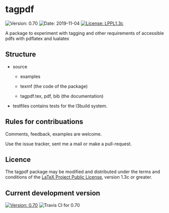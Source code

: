 # tagpdf

![Version: 0.70](https://img.shields.io/badge/current_version-0.70-blue.svg?style=flat-square)
![Date: 2019-11-04](https://img.shields.io/badge/date-2019--11--04-blue.svg?style=flat-square)
[![License: LPPL1.3c ](https://img.shields.io/badge/license-LPPL1.3c-blue.svg?style=flat-square)](https://ctan.org/license/lppl1.3c)

A package to experiment with tagging and other requirements of accessible pdfs with pdflatex and lualatex


##  Structure

- source
    - examples
    - texmf (the code of the package)
     
    - tagpdf.tex, pdf, bib (the documentation)
    
- testfiles contains tests for the l3build system. 
      
## Rules for contribuations

Comments, feedback, examples are welcome. 

Use the issue tracker, sent me a mail or make a pull-request.

## Licence

The tagpdf package may be modified and distributed under the terms and conditions of the 
[LaTeX Project Public License](https://www.latex-project.org/lppl/), version 1.3c or greater.
 
## Current development version

[![Version: 0.70](https://img.shields.io/badge/version-0.70-blue.svg?style=flat-square)](https://travis-ci.com/u-fischer/tagpdf/)
![Travis CI for 0.70](https://img.shields.io/travis/com/u-fischer/tagpdf/master.svg?style=flat-square)


